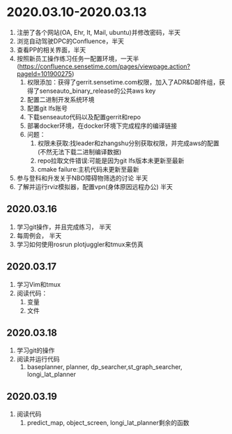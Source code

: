 # 2020.03.10-2020.03.13
1. 注册了各个网站(OA, Ehr, It, Mail, ubuntu)并修改密码，半天
2. 浏览自动驾驶DPC的Confluence，半天
3. 查看PP的相关界面，半天
4. 按照新员工操作练习任务一配置环境，一天半(https://confluence.sensetime.com/pages/viewpage.action?pageId=101900275)
   1. 权限添加：获得了gerrit.sensetime.com权限，加入了ADR&D邮件组，获得了senseauto_binary_release的公共aws key
   2. 配置二进制开发系统环境
   3. 配置git lfs账号
   4. 下载senseauto代码以及配置gerrit和repo
   5. 部署docker环境，在docker环境下完成程序的编译链接
   6. 问题：
      1. 权限未获取:找leader和zhangshu分别获取权限，并完成aws的配置(不然无法下载二进制编译数据)
      2. repo拉取文件错误:可能是因为git lfs版本未更新至最新
      3. cmake failure:主机代码未更新至最新
5. 参与登科和升发关于NBO障碍物筛选的讨论 半天
6. 了解并运行rviz模拟器，配置vpn(身体原因远程办公) 半天
## 2020.03.16
1. 学习git操作，并且完成练习， 半天
2. 每周例会， 半天
3. 学习如何使用rosrun plotjuggler和tmux来仿真
## 2020.03.17
1. 学习Vim和tmux
2. 阅读代码：
   1. 变量
   2. 文件
## 2020.03.18
1. 学习git的操作
2. 阅读并运行代码
   1. baseplanner, planner, dp_searcher,st_graph_searcher, longi_lat_planner
## 2020.03.19
1. 阅读代码
   1. predict_map, object_screen, longi_lat_planner剩余的函数